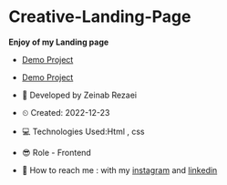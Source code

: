# Creative-Landing-Page

**Enjoy of my Landing page**

- [Demo Project](https://user-images.githubusercontent.com/121185931/209402887-cc14c78d-da0d-4b2f-8c69-62fbb0122b85.png)

- [Demo Project](https://zeinab-rezaei-web.github.io/Image-Hover-Effect/)

- 👩 Developed by Zeinab Rezaei

- ⏲ Created: 2022-12-23

- 💻 Technologies Used:Html , css 

- 😎 Role - Frontend

- 🔗 How to reach me : with my [instagram](https://www.instagram.com/zeinab.rezaei.web) and [linkedin](https://www.linkedin.com/in/zeinab-rezaei-web)
